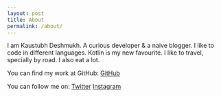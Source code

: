 ```yaml
---
layout: post
title: About
permalink: /about/
---
```


I am Kaustubh Deshmukh. A curious developer & a naive blogger. I like to code in different languages.
Kotlin is my new favourite. I like to travel, specially by road. I also eat a lot.

You can find my work at GitHub:
[GitHub](https://github.com/dekaustubh)

You can follow me on:
[Twitter](https://twitter.com/_kaustubh_)
[Instagram](https://instagram.com/kaustubhdeshmukh)
